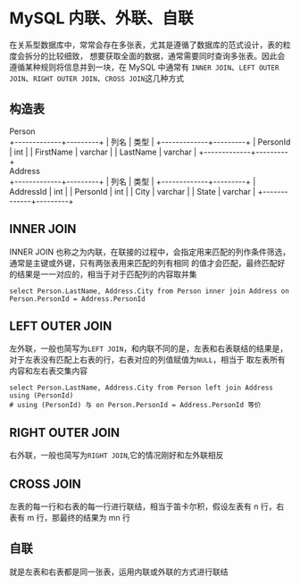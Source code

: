 # MySQL 内联、外联、自联
在关系型数据库中，常常会存在多张表，尤其是遵循了数据库的范式设计，表的粒度会拆分的比较细致，
想要获取全面的数据，通常需要同时查询多张表。因此会遵循某种规则将信息并到一块，在 MySQL 中通常有
`INNER JOIN`、`LEFT OUTER JOIN`、`RIGHT OUTER JOIN`、`CROSS JOIN`这几种方式
## 构造表
Person  
+-------------+---------+
| 列名         | 类型     |
+-------------+---------+
| PersonId    | int     |
| FirstName   | varchar |
| LastName    | varchar |
+-------------+---------+  
Address  
+-------------+---------+
| 列名         | 类型    |
+-------------+---------+
| AddressId   | int     |
| PersonId    | int     |
| City        | varchar |
| State       | varchar |
+-------------+---------+  
## INNER JOIN
INNER JOIN 也称之为内联，在联接的过程中，会指定用来匹配的列作条件筛选，通常是主键或外键，只有两张表用来匹配的列有相同
的值才会匹配，最终匹配好的结果是一一对应的，相当于对于匹配列的内容取并集
```mysql
select Person.LastName, Address.City from Person inner join Address on Person.PersonId = Address.PersonId
```
## LEFT OUTER JOIN
左外联，一般也简写为`LEFT JOIN`，和内联不同的是，左表和右表联结的结果是，对于左表没有匹配上右表的行，右表对应的列值赋值为`NULL`，相当于
取左表所有内容和左右表交集内容
```mysql
select Person.LastName, Address.City from Person left join Address using (PersonId)
# using (PersonId) 与 on Person.PersonId = Address.PersonId 等价
```
## RIGHT OUTER JOIN
右外联，一般也简写为`RIGHT JOIN`,它的情况刚好和左外联相反
## CROSS JOIN
左表的每一行和右表的每一行进行联结，相当于笛卡尔积，假设左表有 n 行，右表有 m 行，那最终的结果为 mn 行
## 自联
就是左表和右表都是同一张表，运用内联或外联的方式进行联结


